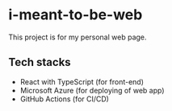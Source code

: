 # i-meant-to-be-web

This project is for my personal web page.

## Tech stacks
- React with TypeScript (for front-end)
- Microsoft Azure (for deploying of web app)
- GitHub Actions (for CI/CD)